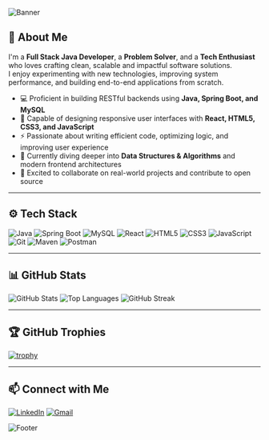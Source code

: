
![Banner](https://github.com/user-attachments/assets/38d21971-2ddd-4577-ba80-92354e878d53)

## 👋 About Me
I'm a **Full Stack Java Developer**, a **Problem Solver**, and a **Tech Enthusiast** who loves crafting clean, scalable and impactful software solutions.  
I enjoy experimenting with new technologies, improving system performance, and building end-to-end applications from scratch.

- 💻 Proficient in building RESTful backends using **Java, Spring Boot, and MySQL**
- 🎨 Capable of designing responsive user interfaces with **React, HTML5, CSS3, and JavaScript**
- ⚡ Passionate about writing efficient code, optimizing logic, and improving user experience
- 🌱 Currently diving deeper into **Data Structures & Algorithms** and modern frontend architectures
- 🚀 Excited to collaborate on real-world projects and contribute to open source

---

## ⚙️ Tech Stack
![Java](https://img.shields.io/badge/Java-%23ED8B00.svg?logo=java&logoColor=white)
![Spring Boot](https://img.shields.io/badge/Spring%20Boot-%236DB33F.svg?logo=springboot&logoColor=white)
![MySQL](https://img.shields.io/badge/MySQL-%2300f.svg?logo=mysql&logoColor=white)
![React](https://img.shields.io/badge/React-%2361DAFB.svg?logo=react&logoColor=black)
![HTML5](https://img.shields.io/badge/HTML5-%23E34F26.svg?logo=html5&logoColor=white)
![CSS3](https://img.shields.io/badge/CSS3-%231572B6.svg?logo=css3&logoColor=white)
![JavaScript](https://img.shields.io/badge/JavaScript-%23323330.svg?logo=javascript&logoColor=%23F7DF1E)
![Git](https://img.shields.io/badge/Git-%23F05033.svg?logo=git&logoColor=white)
![Maven](https://img.shields.io/badge/Maven-C71A36?logo=apachemaven&logoColor=white)
![Postman](https://img.shields.io/badge/Postman-FF6C37?logo=postman&logoColor=white)

---

## 📊 GitHub Stats
![GitHub Stats](https://github-readme-stats.vercel.app/api?username=prorb23&show_icons=true&theme=radical)
![Top Languages](https://github-readme-stats.vercel.app/api/top-langs/?username=prorb23&layout=compact&theme=radical)
![GitHub Streak](https://github-readme-streak-stats.herokuapp.com/?user=prorb23&theme=radical)

---

## 🏆 GitHub Trophies
[![trophy](https://github-profile-trophy.vercel.app/?username=prorb23&theme=darkhub&row=1&column=6)](https://github.com/ryo-ma/github-profile-trophy)

---

## 📫 Connect with Me
[![LinkedIn](https://img.shields.io/badge/LinkedIn-0A66C2.svg?logo=linkedin&logoColor=white)](https://linkedin.com/in/YOUR-LINKEDIN)
[![Gmail](https://img.shields.io/badge/Gmail-D14836.svg?logo=gmail&logoColor=white)](mailto:YOUR-EMAIL@gmail.com)

<!-- Footer -->
![Footer](https://capsule-render.vercel.app/api?type=wave&color=0:1fddff,100:ff4b1f&height=120&section=footer)
